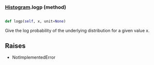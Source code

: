 ### [Histogram](Histogram.md).logp (method)


```py

def logp(self, x, unit=None)

```



Give the log probability of the underlying distribution for a given value
x.

Raises
----------
* NotImplementedError

